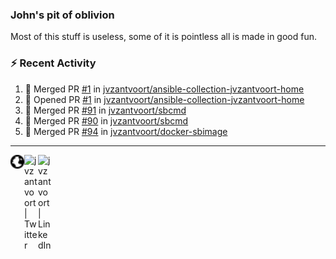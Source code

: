 ### John's pit of oblivion

Most of this stuff is useless, some of it is pointless all is made in good fun.

### :zap: Recent Activity

<!--START_SECTION:activity-->
1. 🎉 Merged PR [#1](https://github.com/jvzantvoort/ansible-collection-jvzantvoort-home/pull/1) in [jvzantvoort/ansible-collection-jvzantvoort-home](https://github.com/jvzantvoort/ansible-collection-jvzantvoort-home)
2. 💪 Opened PR [#1](https://github.com/jvzantvoort/ansible-collection-jvzantvoort-home/pull/1) in [jvzantvoort/ansible-collection-jvzantvoort-home](https://github.com/jvzantvoort/ansible-collection-jvzantvoort-home)
3. 🎉 Merged PR [#91](https://github.com/jvzantvoort/sbcmd/pull/91) in [jvzantvoort/sbcmd](https://github.com/jvzantvoort/sbcmd)
4. 🎉 Merged PR [#90](https://github.com/jvzantvoort/sbcmd/pull/90) in [jvzantvoort/sbcmd](https://github.com/jvzantvoort/sbcmd)
5. 🎉 Merged PR [#94](https://github.com/jvzantvoort/docker-sbimage/pull/94) in [jvzantvoort/docker-sbimage](https://github.com/jvzantvoort/docker-sbimage)
<!--END_SECTION:activity-->

---

[<img align="left" alt="jvzantvoort.org" width="22px" src="https://raw.githubusercontent.com/iconic/open-iconic/master/svg/globe.svg" />][website]
[<img align="left" alt="jvzantvoort | Twitter" width="22px" src="https://cdn.jsdelivr.net/npm/simple-icons@v3/icons/twitter.svg" />][twitter]
[<img align="left" alt="jvzantvoort | LinkedIn" width="22px" src="https://cdn.jsdelivr.net/npm/simple-icons@v3/icons/linkedin.svg" />][linkedin]


[website]: https://vanzantvoort.org/
[twitter]: https://twitter.com/jvanzantvoort
[linkedin]: https://www.linkedin.com/in/johnvanzantvoort/
